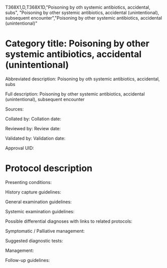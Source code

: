 T368X1,D,T368X1D,"Poisoning by oth systemic antibiotics, accidental, subs", "Poisoning by other systemic antibiotics, accidental (unintentional), subsequent encounter","Poisoning by other systemic antibiotics, accidental (unintentional)"
# Category title: Poisoning by other systemic antibiotics, accidental (unintentional)

Abbreviated description: Poisoning by oth systemic antibiotics, accidental, subs

Full description: Poisoning by other systemic antibiotics, accidental (unintentional), subsequent encounter

Sources:

Collated by:
Collation date:

Reviewed by:
Review date:

Validated by:
Validation date:

Approval UID:

# Protocol description

Presenting conditions:

History capture guidelines:

General examination guidelines:

Systemic examination guidelines:

Possible differential diagnoses with links to related protocols:

Symptomatic / Palliative management:

Suggested diagnostic tests:

Management:

Follow-up guidelines:
